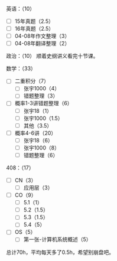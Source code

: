 
英语：（10）
- [ ] 15年真题（2.5）
- [ ] 16年真题（2.5）
- [ ] 04-08年作文整理（3）
- [ ] 04-08年翻译整理（2）

政治：（10）
顺着史纲讲义看完十节课。

数学：（33）
- [ ] 二重积分（7）
	- [ ] 张宇1000（4）
	- [ ] 错题整理（3）
- [ ] 概率1-3讲错题整理（6）
	- [ ] 张宇18（1）
	- [ ] 张宇1000（1.5）
	- [ ] 其他（3.5）
- [ ] 概率4-6讲（20）
	- [ ] 张宇18（6）
	- [ ] 张宇1000（8）
	- [ ] 错题整理（6）

408：（17）
- [ ] CN（3）
	- [ ] 应用层（3）
- [ ] CO（9）
	- [ ] 5.1（1）
	- [ ] 5.2（1.5）
	- [ ] 5.3（1.5）
	- [ ] 5.4（5）
- [ ] OS（5）
	- [ ] 第一张-计算机系统概述（5）

总计70h，平均每天多了0.5h，希望别崩盘吧。

